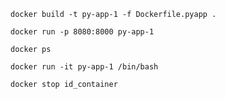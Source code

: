 ```
docker build -t py-app-1 -f Dockerfile.pyapp .
```

```
docker run -p 8080:8000 py-app-1
```

```
docker ps
```

```
docker run -it py-app-1 /bin/bash
```

```
docker stop id_container
```




